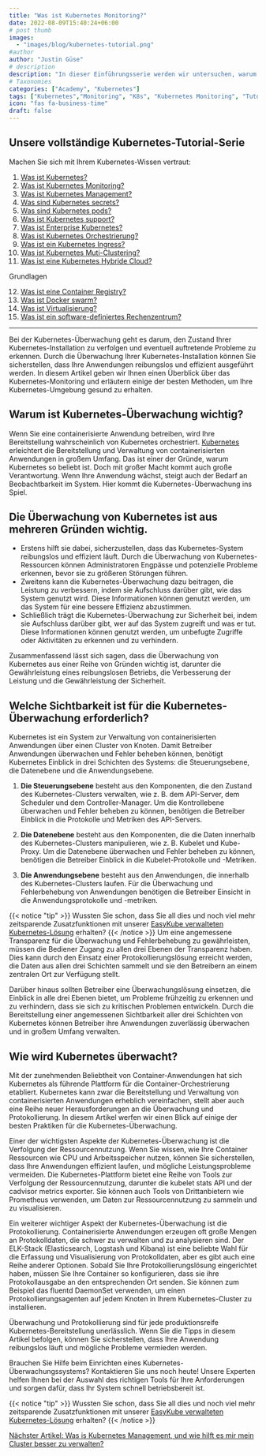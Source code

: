 ```yaml
---
title: "Was ist Kubernetes Monitoring?"
date: 2022-08-09T15:40:24+06:00
# post thumb
images:
  - "images/blog/kubernetes-tutorial.png"
#author
author: "Justin Güse"
# description
description: "In dieser Einführungsserie werden wir untersuchen, warum Kubernetes-Monitoring wichtig ist, die Betriebszeit erhöht und Fehler in Ihrem Kubernetes-Deployment reduziert."
# Taxonomies
categories: ["Academy", "Kubernetes"]
tags: ["Kubernetes","Monitoring", "K8s", "Kubernetes Monitoring", "Tutorial"]
icon: "fas fa-business-time"
draft: false
---
```


## Unsere vollständige Kubernetes-Tutorial-Serie

Machen Sie sich mit Ihrem Kubernetes-Wissen vertraut:

1. [Was ist Kubernetes?](/de/blog/was-ist-kubernetes/)
2. [Was ist Kubernetes Monitoring?](/de/blog/was-ist-kubernetes-monitoring/)
3. [Was ist Kubernetes Management?](/de/blog/was-ist-kubernetes-management/)
4. [Was sind Kubernetes secrets?](/de/blog/was-sind-kubernetes-secrets/)
5. [Was sind Kubernetes pods?](/de/blog/was-sind-kubernetes-pods/)
6. [Was ist Kubernetes support?](/de/blog/was-ist-kubernetes-support/)
7. [Was ist Enterprise Kubernetes?](/de/blog/was-ist-enterprise-kubernetes/)
8. [Was ist Kubernetes Orchestrierung?](/de/blog/was-ist-kubernetes-orchestrierung/)
9. [Was ist ein Kubernetes Ingress?](/de/blog/was-ist-ein-kubernetes-ingress/)
10. [Was ist Kubernetes Muti-Clustering?](/de/blog/was-ist-kubernetes-multi-clustering/)
11. [Was ist eine Kubernetes Hybride Cloud?](/blog/was-ist-kubernetes-multi-cloud-oder-hybrid-cloud/)

Grundlagen

12. [Was ist eine Container Registry?](/de/blog/was-ist-eine-container-registry/)
13. [Was ist Docker swarm?](/de/blog/was-ist-docker-swarm/)
14. [Was ist Virtualisierung?](/de/blog/was-ist-virtualisierung/)
15. [Was ist ein software-definiertes Rechenzentrum?](/de/blog/was-ist-ein-software-definiertes-rechenzentrum/)

---

Bei der Kubernetes-Überwachung geht es darum, den Zustand Ihrer Kubernetes-Installation zu verfolgen und eventuell auftretende Probleme zu erkennen. Durch die Überwachung Ihrer Kubernetes-Installation können Sie sicherstellen, dass Ihre Anwendungen reibungslos und effizient ausgeführt werden. In diesem Artikel geben wir Ihnen einen Überblick über das Kubernetes-Monitoring und erläutern einige der besten Methoden, um Ihre Kubernetes-Umgebung gesund zu erhalten.

## Warum ist Kubernetes-Überwachung wichtig?

Wenn Sie eine containerisierte Anwendung betreiben, wird Ihre Bereitstellung wahrscheinlich von Kubernetes orchestriert. [Kubernetes](https://easycloudhost.de/blog/what-is-kubernetes/) erleichtert die Bereitstellung und Verwaltung von containerisierten Anwendungen in großem Umfang. Das ist einer der Gründe, warum Kubernetes so beliebt ist. Doch mit großer Macht kommt auch große Verantwortung. Wenn Ihre Anwendung wächst, steigt auch der Bedarf an Beobachtbarkeit im System. Hier kommt die Kubernetes-Überwachung ins Spiel.

## Die Überwachung von Kubernetes ist aus mehreren Gründen wichtig.

- Erstens hilft sie dabei, sicherzustellen, dass das Kubernetes-System reibungslos und effizient läuft. Durch die Überwachung von Kubernetes-Ressourcen können Administratoren Engpässe und potenzielle Probleme erkennen, bevor sie zu größeren Störungen führen.
- Zweitens kann die Kubernetes-Überwachung dazu beitragen, die Leistung zu verbessern, indem sie Aufschluss darüber gibt, wie das System genutzt wird. Diese Informationen können genutzt werden, um das System für eine bessere Effizienz abzustimmen.
- Schließlich trägt die Kubernetes-Überwachung zur Sicherheit bei, indem sie Aufschluss darüber gibt, wer auf das System zugreift und was er tut. Diese Informationen können genutzt werden, um unbefugte Zugriffe oder Aktivitäten zu erkennen und zu verhindern.

Zusammenfassend lässt sich sagen, dass die Überwachung von Kubernetes aus einer Reihe von Gründen wichtig ist, darunter die Gewährleistung eines reibungslosen Betriebs, die Verbesserung der Leistung und die Gewährleistung der Sicherheit.


## Welche Sichtbarkeit ist für die Kubernetes-Überwachung erforderlich?

Kubernetes ist ein System zur Verwaltung von containerisierten Anwendungen über einen Cluster von Knoten. Damit Betreiber Anwendungen überwachen und Fehler beheben können, benötigt Kubernetes Einblick in drei Schichten des Systems: die Steuerungsebene, die Datenebene und die Anwendungsebene.

1. **Die Steuerungsebene** besteht aus den Komponenten, die den Zustand des Kubernetes-Clusters verwalten, wie z. B. dem API-Server, dem Scheduler und dem Controller-Manager. Um die Kontrollebene überwachen und Fehler beheben zu können, benötigen die Betreiber Einblick in die Protokolle und Metriken des API-Servers.

1. **Die Datenebene** besteht aus den Komponenten, die die Daten innerhalb des Kubernetes-Clusters manipulieren, wie z. B. Kubelet und Kube-Proxy. Um die Datenebene überwachen und Fehler beheben zu können, benötigen die Betreiber Einblick in die Kubelet-Protokolle und -Metriken.

1. **Die Anwendungsebene** besteht aus den Anwendungen, die innerhalb des Kubernetes-Clusters laufen. Für die Überwachung und Fehlerbehebung von Anwendungen benötigen die Betreiber Einsicht in die Anwendungsprotokolle und -metriken.

{{< notice "tip" >}}
  Wussten Sie schon, dass Sie all dies und noch viel mehr zeitsparende Zusatzfunktionen mit unserer [EasyKube verwalteten Kubernetes-Lösung](/de/services/easykube) erhalten?
{{< /notice >}}
Um eine angemessene Transparenz für die Überwachung und Fehlerbehebung zu gewährleisten, müssen die Bediener Zugang zu allen drei Ebenen der Transparenz haben. Dies kann durch den Einsatz einer Protokollierungslösung erreicht werden, die Daten aus allen drei Schichten sammelt und sie den Betreibern an einem zentralen Ort zur Verfügung stellt.

Darüber hinaus sollten Betreiber eine Überwachungslösung einsetzen, die Einblick in alle drei Ebenen bietet, um Probleme frühzeitig zu erkennen und zu verhindern, dass sie sich zu kritischen Problemen entwickeln. Durch die Bereitstellung einer angemessenen Sichtbarkeit aller drei Schichten von Kubernetes können Betreiber ihre Anwendungen zuverlässig überwachen und in großem Umfang verwalten.

## Wie wird Kubernetes überwacht?

Mit der zunehmenden Beliebtheit von Container-Anwendungen hat sich Kubernetes als führende Plattform für die Container-Orchestrierung etabliert. Kubernetes kann zwar die Bereitstellung und Verwaltung von containerisierten Anwendungen erheblich vereinfachen, stellt aber auch eine Reihe neuer Herausforderungen an die Überwachung und Protokollierung. In diesem Artikel werfen wir einen Blick auf einige der besten Praktiken für die Kubernetes-Überwachung.

Einer der wichtigsten Aspekte der Kubernetes-Überwachung ist die Verfolgung der Ressourcennutzung. Wenn Sie wissen, wie Ihre Container Ressourcen wie CPU und Arbeitsspeicher nutzen, können Sie sicherstellen, dass Ihre Anwendungen effizient laufen, und mögliche Leistungsprobleme vermeiden. Die Kubernetes-Plattform bietet eine Reihe von Tools zur Verfolgung der Ressourcennutzung, darunter die kubelet stats API und der cadvisor metrics exporter. Sie können auch Tools von Drittanbietern wie Prometheus verwenden, um Daten zur Ressourcennutzung zu sammeln und zu visualisieren.

Ein weiterer wichtiger Aspekt der Kubernetes-Überwachung ist die Protokollierung. Containerisierte Anwendungen erzeugen oft große Mengen an Protokolldaten, die schwer zu verwalten und zu analysieren sind. Der ELK-Stack (Elasticsearch, Logstash und Kibana) ist eine beliebte Wahl für die Erfassung und Visualisierung von Protokolldaten, aber es gibt auch eine Reihe anderer Optionen. Sobald Sie Ihre Protokollierungslösung eingerichtet haben, müssen Sie Ihre Container so konfigurieren, dass sie ihre Protokollausgabe an den entsprechenden Ort senden. Sie können zum Beispiel das fluentd DaemonSet verwenden, um einen Protokollierungsagenten auf jedem Knoten in Ihrem Kubernetes-Cluster zu installieren.

Überwachung und Protokollierung sind für jede produktionsreife Kubernetes-Bereitstellung unerlässlich. Wenn Sie die Tipps in diesem Artikel befolgen, können Sie sicherstellen, dass Ihre Anwendung reibungslos läuft und mögliche Probleme vermieden werden.

Brauchen Sie Hilfe beim Einrichten eines Kubernetes-Überwachungssystems? Kontaktieren Sie uns noch heute! Unsere Experten helfen Ihnen bei der Auswahl des richtigen Tools für Ihre Anforderungen und sorgen dafür, dass Ihr System schnell betriebsbereit ist.

{{< notice "tip" >}}
  Wussten Sie schon, dass Sie all dies und noch viel mehr zeitsparende Zusatzfunktionen mit unserer [EasyKube verwalteten Kubernetes-Lösung](/de/services/easykube) erhalten?
{{< /notice >}}

[Nächster Artikel: Was is Kubernetes Management, und wie hilft es mir mein Cluster besser zu verwalten?](/de/blog/was-ist-kubernetes-management/)